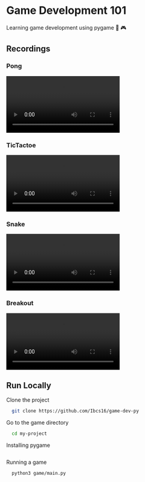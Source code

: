 
# Game Development 101

Learning game development using pygame 🐍 🎮

## Recordings

### Pong
![Pong](./recordings/pong.mov)

### TicTactoe
![TicTactoe](./recordings/tictactoe.mov)

### Snake
![Snake](./recordings/snake.mov)

### Breakout
![Breakout](./recordings/breakout.mov)


## Run Locally

Clone the project

```bash
  git clone https://github.com/Ibcs16/game-dev-py
```

Go to the game directory

```bash
  cd my-project
```

Installing pygame

```python3 -m pip install -U pygame==2.6.0
```

Running a game

```bash
  python3 game/main.py
```

